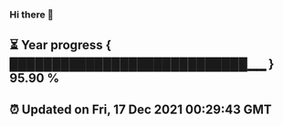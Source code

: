 ### Hi there 👋
⏳ Year progress { ████████████████████████████▁▁ } 95.90 %
---
⏰ Updated on Fri, 17 Dec 2021 00:29:43 GMT
---
